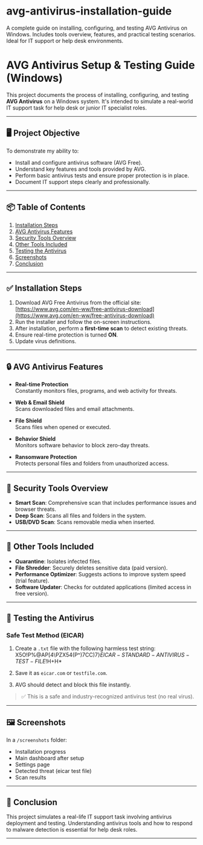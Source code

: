 # avg-antivirus-installation-guide
A complete guide on installing, configuring, and testing AVG Antivirus on Windows. Includes tools overview, features, and practical testing scenarios. Ideal for IT support or help desk environments.


# AVG Antivirus Setup & Testing Guide (Windows)

This project documents the process of installing, configuring, and testing **AVG Antivirus** on a Windows system. It's intended to simulate a real-world IT support task for help desk or junior IT specialist roles.

---

## 🖥️ Project Objective

To demonstrate my ability to:
- Install and configure antivirus software (AVG Free).
- Understand key features and tools provided by AVG.
- Perform basic antivirus tests and ensure proper protection is in place.
- Document IT support steps clearly and professionally.

---

## 📦 Table of Contents

1. [Installation Steps](#installation-steps)
2. [AVG Antivirus Features](#avg-antivirus-features)
3. [Security Tools Overview](#security-tools-overview)
4. [Other Tools Included](#other-tools-included)
5. [Testing the Antivirus](#testing-the-antivirus)
6. [Screenshots](#screenshots)
7. [Conclusion](#conclusion)

---

## ✅ Installation Steps

1. Download AVG Free Antivirus from the official site: [https://www.avg.com/en-ww/free-antivirus-download](https://www.avg.com/en-ww/free-antivirus-download)
2. Run the installer and follow the on-screen instructions.
3. After installation, perform a **first-time scan** to detect existing threats.
4. Ensure real-time protection is turned **ON**.
5. Update virus definitions.

---

## 🔒 AVG Antivirus Features

- **Real-time Protection**  
  Constantly monitors files, programs, and web activity for threats.

- **Web & Email Shield**  
  Scans downloaded files and email attachments.

- **File Shield**  
  Scans files when opened or executed.

- **Behavior Shield**  
  Monitors software behavior to block zero-day threats.

- **Ransomware Protection**  
  Protects personal files and folders from unauthorized access.

---

## 🔧 Security Tools Overview

- **Smart Scan**: Comprehensive scan that includes performance issues and browser threats.
- **Deep Scan**: Scans all files and folders in the system.
- **USB/DVD Scan**: Scans removable media when inserted.

---

## 🧰 Other Tools Included

- **Quarantine**: Isolates infected files.
- **File Shredder**: Securely deletes sensitive data (paid version).
- **Performance Optimizer**: Suggests actions to improve system speed (trial feature).
- **Software Updater**: Checks for outdated applications (limited access in free version).

---

## 🧪 Testing the Antivirus

### Safe Test Method (EICAR)

1. Create a `.txt` file with the following harmless test string:
X5O!P%@AP[4\PZX54(P^)7CC)7}$EICAR-STANDARD-ANTIVIRUS-TEST-FILE!$H+H*


2. Save it as `eicar.com` or `testfile.com`.

3. AVG should detect and block this file instantly.

> ✅ This is a safe and industry-recognized antivirus test (no real virus).

---

## 🖼️ Screenshots

In a `/screenshots` folder:
- Installation progress
- Main dashboard after setup
- Settings page
- Detected threat (eicar test file)
- Scan results

---

## 📌 Conclusion

This project simulates a real-life IT support task involving antivirus deployment and testing. Understanding antivirus tools and how to respond to malware detection is essential for help desk roles.

---


